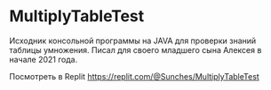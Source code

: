 # MultiplyTableTest
Исходник консольной программы на JAVA для проверки знаний таблицы умножения.
Писал для своего младшего сына Алексея в начале 2021 года.

Посмотреть в Replit
https://replit.com/@Sunches/MultiplyTableTest
